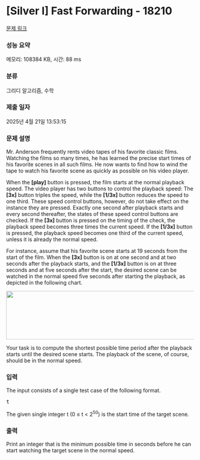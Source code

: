 # [Silver I] Fast Forwarding - 18210 

[문제 링크](https://www.acmicpc.net/problem/18210) 

### 성능 요약

메모리: 108384 KB, 시간: 88 ms

### 분류

그리디 알고리즘, 수학

### 제출 일자

2025년 4월 21일 13:53:15

### 문제 설명

<p>Mr. Anderson frequently rents video tapes of his favorite classic films. Watching the films so many times, he has learned the precise start times of his favorite scenes in all such films. He now wants to find how to wind the tape to watch his favorite scene as quickly as possible on his video player.</p>

<p>When the <strong>[play]</strong> button is pressed, the film starts at the normal playback speed. The video player has two buttons to control the playback speed: The <strong>[3x]</strong> button triples the speed, while the <strong>[1/3x]</strong> button reduces the speed to one third. These speed control buttons, however, do not take effect on the instance they are pressed. Exactly one second after playback starts and every second thereafter, the states of these speed control buttons are checked. If the <strong>[3x]</strong> button is pressed on the timing of the check, the playback speed becomes three times the current speed. If the <strong>[1/3x]</strong> button is pressed, the playback speed becomes one third of the current speed, unless it is already the normal speed.</p>

<p>For instance, assume that his favorite scene starts at 19 seconds from the start of the film. When the <strong>[3x]</strong> button is on at one second and at two seconds after the playback starts, and the <strong>[1/3x]</strong> button is on at three seconds and at five seconds after the start, the desired scene can be watched in the normal speed five seconds after starting the playback, as depicted in the following chart.</p>

<p style="text-align: center;"><img alt="" src="https://upload.acmicpc.net/0beb6b46-3158-4622-8590-6248c98d4e85/-/preview/" style="width: 562px; height: 130px;"></p>

<p>Your task is to compute the shortest possible time period after the playback starts until the desired scene starts. The playback of the scene, of course, should be in the normal speed.</p>

### 입력 

 <p>The input consists of a single test case of the following format.</p>

<pre>t</pre>

<p>The given single integer t (0 ≤ t < 2<sup>50</sup>) is the start time of the target scene.</p>

### 출력 

 <p>Print an integer that is the minimum possible time in seconds before he can start watching the target scene in the normal speed.</p>

